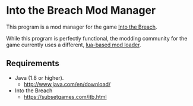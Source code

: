 # Into the Breach Mod Manager

This program is a mod manager for the game [Into the Breach](https://subsetgames.com/itb.html).

While this program is perfectly functional, the modding community for the game currently uses a different, [lua-based mod loader](http://www.subsetgames.com/forum/viewtopic.php?f=26&t=32833).

## Requirements

* Java (1.8 or higher).
    * http://www.java.com/en/download/
* Into the Breach
    * https://subsetgames.com/itb.html

